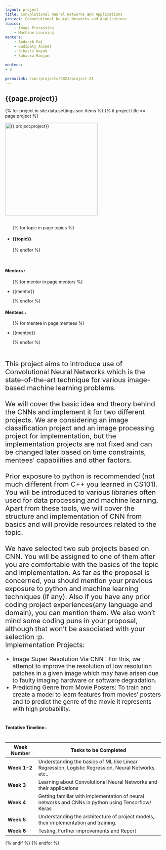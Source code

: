 ```yaml
---
layout: project
title: Convolutional Neural Networks and Applications
project: Convolutional Neural Networks and Applications
topics:
    - Image Processing 
    - Machine Learning
mentors:
    - Aadarsh Raj   
    - Gudipaty Aniket    
    - Sibasis Nayak    
    - Sahasra Ranjan      
    
mentees:
- 8  
    
permalink: /soc/projects/2021/project-21
---
```


<h2 class="display1 m-3 p-3 text-center">{{page.project}}</h2>

{% for project in site.data.settings.soc-items %}
{% if project.title == page.project %}
<div>
    <img src="{{ site.baseurl }}/{{ project.image }}"  width = "300" height="300" alt="{{ project.project}}" class="border rounded img-soc">
</div>
<div>
    <br>
    <ul>
        {% for topic in page.topics %}
        <li><h4 class="text-primary text-center">{{topic}}</h4></li>
        {% endfor %}
    </ul>
    <br>
    <h4 class="display3  ">Mentors :</h4> 
    <ul>
        {% for mentor in page.mentors %}
        <li><p class="lead">{{mentor}}</p></li>
        {% endfor %}
    </ul>
    <h4 class="display3  ">Mentees :</h4> 
    <ul>
        {% for mentee in page.mentees %}
        <li><p class="lead">{{mentee}}</p></li>
        {% endfor %}
    </ul>
</div>
<div>
    <p class="display3" style = "font-size:22px;" >
        <br>
        This project aims to introduce use of Convolutional Neural Networks which is the state-of-the-art technique for various image-based machine learning problems.
        <br><br>
        We will cover the basic idea and theory behind the CNNs and implement it for two different projects. We are considering an image classification project and an image processing project for implementation, but the implementation projects are not fixed and can be changed later based on time constraints, mentees’ capabilities and other factors.
        <br><br>
        Prior exposure to python is recommended (not much different from C++ you learned in CS101). You will be introduced to various libraries often used for data processing and machine learning. Apart from these tools, we will cover the structure and implementation of CNN from basics and will provide resources related to the topic.
        <br><br>
        We have selected two sub projects based on CNN. You will be assigned to one of them after you are comfortable with the basics of the topic and implementation. As far as the proposal is concerned, you should mention your previous exposure to python and machine learning techniques (if any). Also if you have any prior coding project experiences(any language and domain), you can mention them. We also won’t mind some coding puns in your proposal, although that won’t be associated with your selection :p.
        <br>
        Implementation Projects:
        </p>
        <ul style = "list-style-type:disc">
        <li class="display3 mb-2" style = "font-size:19px">Image Super Resolution Via CNN : For this, we attempt to improve the resolution of low resolution patches in a given image which may have arisen due to faulty imaging hardware or software degradation.</li>
        <li class = "display3 mb-2" style = "font-size:19px">Predicting Genre from Movie Posters: To train and create a model to learn features from movies’ posters and to predict the genre of the movie it represents with high probability.</li>
        </ul>
</div>
<div>
    <h4 class="display3" style="margin:40px 0px 40px 0px;">Tentative Timeline :</h4>
    <table class="table table-striped">
  <thead>
    <tr>
      <th>Week Number</th>
      <th>Tasks to be Completed</th>
    </tr>
  </thead>
  <tbody>
    <tr>
      <td><strong>Week 1-2</strong></td>
      <td>Understanding the basics of  ML like Linear Regression, Logistic Regression, Neural Networks, etc..</td>
    </tr>
    <tr>
      <td><strong>Week 3</strong></td>
      <td>Learning about Convolutional Neural Networks and their applications</td>
    </tr>
    <tr>
      <td><strong>Week 4</strong></td>
      <td>Getting familiar with implementation of neural networks and CNNs in python using Tensorflow/ Keras</td>
    </tr>
    <tr>
      <td><strong>Week 5</strong></td>
      <td>Understanding the architecture of project models, their implementation and training.</td>
    </tr>
    <tr>
      <td><strong>Week 6</strong></td>
      <td>Testing, Further improvements and Report</td>
    </tr>
  </tbody>
</table>
</div>
{% endif %}
{% endfor %}
